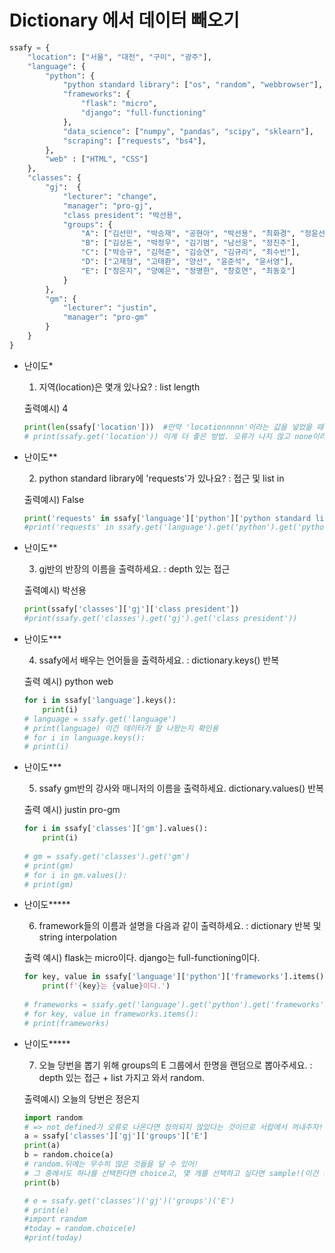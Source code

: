 # Dictionary 에서 데이터 빼오기

```python
ssafy = {
    "location": ["서울", "대전", "구미", "광주"],
    "language": {
        "python": {
            "python standard library": ["os", "random", "webbrowser"],
            "frameworks": {
                "flask": "micro",
                "django": "full-functioning"
            },
            "data_science": ["numpy", "pandas", "scipy", "sklearn"],
            "scraping": ["requests", "bs4"],
        },
        "web" : ["HTML", "CSS"]
    },
    "classes": {
        "gj":  {
            "lecturer": "change",
            "manager": "pro-gj",
            "class president": "박선용",
            "groups": {
                "A": ["김선만", "박승재", "공현아", "박선용", "최화경", "정윤선"],
                "B": ["김상돈", "박정우", "김기범", "남선웅", "정진주"],
                "C": ["박승규", "김혁준", "김승연", "김규리", "최수빈"],
                "D": ["고재형", "고태환", "양선", "윤준석", "윤서영"],
                "E": ["정은지", "양예은", "정명한", "창호연", "최동호"]
            }
        },
        "gm": {
            "lecturer": "justin",
            "manager": "pro-gm"
        }
    }
}

```

- 난이도* 

  1. 지역(location)은 몇개 있나요? : list length

  출력예시) 4

  ```python
  print(len(ssafy['location']))  #만약 'locationnnnn'이라는 값을 넣었을 때 keyerror가 난다.
  # print(ssafy.get('location')) 이게 더 좋은 방법. 오류가 나지 않고 none이라는 값을 뽑아주므로 if문 쓸 때 False를 뽑을 수 있음.
  ```

- 난이도** 

  2. python standard library에 'requests'가 있나요? : 접근 및 list in

  출력예시) False

  ```python
  print('requests' in ssafy['language']['python']['python standard library'])
  #print('requests' in ssafy.get('language').get('python').get('python standard library'))
  ```

- 난이도** 

  3. gj반의 반장의 이름을 출력하세요. : depth 있는 접근

  출력예시) 박선용

  ```python
  print(ssafy['classes']['gj']['class president'])
  #print(ssafy.get('classes').get('gj').get('class president'))
  ```

- 난이도*** 

  4. ssafy에서 배우는 언어들을 출력하세요. : dictionary.keys() 반복

  출력 예시) python web

  ```python
  for i in ssafy['language'].keys():
      print(i)
  # language = ssafy.get('language')
  # print(language) 이건 데이터가 잘 나왔는지 확인용
  # for i in language.keys():
  # print(i)
  ```

- 난이도*** 

  5. ssafy gm반의 강사와 매니저의 이름을 출력하세요. dictionary.values() 반복 

  출력 예시) justin pro-gm

  ```python
  for i in ssafy['classes']['gm'].values():
      print(i)
      
  # gm = ssafy.get('classes').get('gm')
  # print(gm)
  # for i in gm.values():
  # print(gm)
  ```

- 난이도***** 

  6. framework들의 이름과 설명을 다음과 같이 출력하세요. : dictionary 반복 및 string interpolation

  출력 예시) flask는 micro이다. django는 full-functioning이다.

  ```python
  for key, value in ssafy['language']['python']['frameworks'].items():
      print(f'{key}는 {value}이다.')
      
  # frameworks = ssafy.get('language').get('python').get('frameworks')
  # for key, value in frameworks.items():
  # print(frameworks)
  ```

- 난이도***** 

  7. 오늘 당번을 뽑기 위해 groups의 E 그룹에서 한명을 랜덤으로 뽑아주세요. : depth 있는 접근 + list 가지고 와서 random.

  출력예시) 오늘의 당번은 정은지

  ```python
  import random   
  # => not defined가 오류로 나온다면 정의되지 않았다는 것이므로 서랍에서 꺼내주자!!!
  a = ssafy['classes']['gj']['groups']['E']
  print(a)
  b = random.choice(a)
  # random.뒤에는 무수히 많은 것들을 달 수 있어!
  # 그 중에서도 하나를 선택한다면 choice고, 몇 개를 선택하고 싶다면 sample!(이건 중복 안됑)
  print(b)
  
  # e = ssafy.get('classes')('gj')('groups')('E')
  # print(e)
  #import random
  #today = random.choice(e)
  #print(today)
  ```

  